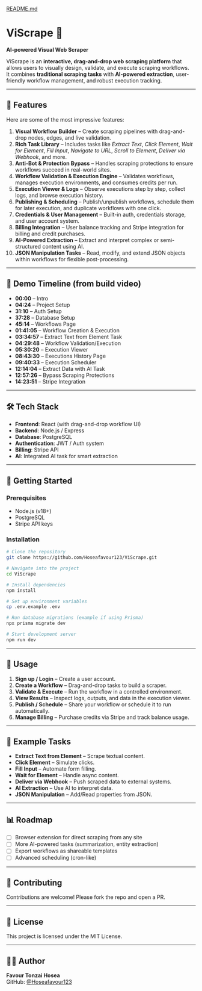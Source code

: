 [README.md](https://github.com/user-attachments/files/22560998/README.md)
# ViScrape 🚀  
**AI-powered Visual Web Scraper**

ViScrape is an **interactive, drag-and-drop web scraping platform** that allows users to visually design, validate, and execute scraping workflows.  
It combines **traditional scraping tasks** with **AI-powered extraction**, user-friendly workflow management, and robust execution tracking.  

---

## 🌟 Features  

Here are some of the most impressive features:  

1. **Visual Workflow Builder** – Create scraping pipelines with drag-and-drop nodes, edges, and live validation.  
2. **Rich Task Library** – Includes tasks like *Extract Text*, *Click Element*, *Wait for Element*, *Fill Input*, *Navigate to URL*, *Scroll to Element*, *Deliver via Webhook*, and more.  
3. **Anti-Bot & Protection Bypass** – Handles scraping protections to ensure workflows succeed in real-world sites.  
4. **Workflow Validation & Execution Engine** – Validates workflows, manages execution environments, and consumes credits per run.  
5. **Execution Viewer & Logs** – Observe executions step by step, collect logs, and browse execution history.  
6. **Publishing & Scheduling** – Publish/unpublish workflows, schedule them for later execution, and duplicate workflows with one click.  
7. **Credentials & User Management** – Built-in auth, credentials storage, and user account system.  
8. **Billing Integration** – User balance tracking and Stripe integration for billing and credit purchases.  
9. **AI-Powered Extraction** – Extract and interpret complex or semi-structured content using AI.  
10. **JSON Manipulation Tasks** – Read, modify, and extend JSON objects within workflows for flexible post-processing.  

---

## 📸 Demo Timeline (from build video)

- **00:00** – Intro  
- **04:24** – Project Setup  
- **31:10** – Auth Setup  
- **37:28** – Database Setup  
- **45:14** – Workflows Page  
- **01:41:05** – Workflow Creation & Execution  
- **03:34:57** – Extract Text from Element Task  
- **04:29:48** – Workflow Validation/Execution  
- **05:30:20** – Execution Viewer  
- **08:43:30** – Executions History Page  
- **09:40:33** – Execution Scheduler  
- **12:14:04** – Extract Data with AI Task  
- **12:57:26** – Bypass Scraping Protections  
- **14:23:51** – Stripe Integration  

---

## 🛠️ Tech Stack  

- **Frontend**: React (with drag-and-drop workflow UI)  
- **Backend**: Node.js / Express  
- **Database**: PostgreSQL  
- **Authentication**: JWT / Auth system  
- **Billing**: Stripe API  
- **AI**: Integrated AI task for smart extraction  

---

## 🚀 Getting Started  

### Prerequisites  
- Node.js (v18+)  
- PostgreSQL  
- Stripe API keys  

### Installation  

```bash
# Clone the repository
git clone https://github.com/Hoseafavour123/ViScrape.git

# Navigate into the project
cd ViScrape

# Install dependencies
npm install

# Set up environment variables
cp .env.example .env

# Run database migrations (example if using Prisma)
npx prisma migrate dev

# Start development server
npm run dev
```

---

## 📖 Usage  

1. **Sign up / Login** – Create a user account.  
2. **Create a Workflow** – Drag-and-drop tasks to build a scraper.  
3. **Validate & Execute** – Run the workflow in a controlled environment.  
4. **View Results** – Inspect logs, outputs, and data in the execution viewer.  
5. **Publish / Schedule** – Share your workflow or schedule it to run automatically.  
6. **Manage Billing** – Purchase credits via Stripe and track balance usage.  

---

## 🧩 Example Tasks  

- **Extract Text from Element** – Scrape textual content.  
- **Click Element** – Simulate clicks.  
- **Fill Input** – Automate form filling.  
- **Wait for Element** – Handle async content.  
- **Deliver via Webhook** – Push scraped data to external systems.  
- **AI Extraction** – Use AI to interpret data.  
- **JSON Manipulation** – Add/Read properties from JSON.  

---

## 📊 Roadmap  

- [ ] Browser extension for direct scraping from any site  
- [ ] More AI-powered tasks (summarization, entity extraction)  
- [ ] Export workflows as shareable templates  
- [ ] Advanced scheduling (cron-like)  

---

## 🤝 Contributing  

Contributions are welcome! Please fork the repo and open a PR.  

---

## 📜 License  

This project is licensed under the MIT License.  

---

## 👨‍💻 Author  

**Favour Tonzai Hosea**  
GitHub: [@Hoseafavour123](https://github.com/Hoseafavour123)  

